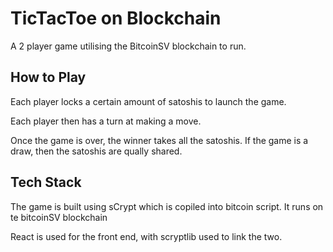 # TicTacToe on Blockchain

A 2 player game utilising the BitcoinSV blockchain to run. 

## How to Play

Each player locks a certain amount of satoshis to launch the game.

Each player then has a turn at making a move.

Once the game is over, the winner takes all the satoshis. If the game is a draw, then the satoshis are qually shared.

## Tech Stack

The game is built using sCrypt which is copiled into bitcoin script. It runs on te bitcoinSV blockchain

React is used for the front end, with scryptlib used to link the two.

